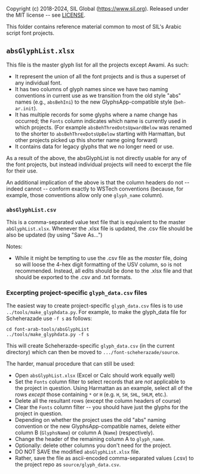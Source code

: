 Copyright (c) 2018-2024, SIL Global (https://www.sil.org).
Released under the MIT license -- see [LICENSE](../LICENSE).

This folder contains reference material common to most of SIL's Arabic script
font projects.

## `absGlyphList.xlsx`

This file is the master glyph list for all the projects except Awami.
As such:
- It represent the union of all the font projects and is thus a superset of any
  individual font.
- It has two columns of glyph names since we have two naming conventions in
  current use as we transition from the old style "abs" names (e.g.,
  `absBehIni`) to the new GlyphsApp-compatible style (`beh-ar.init`).
- It has multiple records for some glyphs where a name change has occurred;
  the `Fonts` column indicates which name is currently used in which projects.
  (For example `absBehThreeDotsUpwardBelow` was renamed to the shorter to
  `absBehThreeDotsUpBelow` starting with Harmattan, but other projects 
  picked up this shorter name going forward)
- It contains data for legacy glyphs that we no longer need or use.

As a result of the above, the absGlyphList is not directly usable for any
of the font projects, but instead individual projects will need to excerpt
the file for their use.

An additional implication of the above is that the column headers do not --
indeed cannot -- conform exactly to WSTech conventions (because, for example,
those conventions allow only one `glyph_name` column).

### `absGlyphList.csv`

This is a comma-separated value text file that is equivalent to
the master `abGlyphList.xlsx`. Whenever the .xlsx file is updated, the
.csv file should be also be updated (by using "Save As...")

Notes:

- While it might be tempting to use the .csv file as the *master*
file, doing so will loose the 4-hex digit formatting of the USV column, so
is not recommended. Instead, all edits should be done to the .xlsx file
and that should be exported to the .csv and .txt formats.

### Excerpting project-specific `glyph_data.csv` files

The easiest way to create project-specific `glyph_data.csv` files is to 
use `../tools/make_glyphdata.py`. For example, to make the glyph_data file for 
Scheherazade use `-f s` as follows:

```
cd font-arab-tools/absGlyphList
../tools/make_glyphdata.py -f s
```
This will create Scheherazde-specific `glyph_data.csv` (in the current directory) 
which can then be moved to `.../font-scheherazade/source`.


The harder, manual procedure that can still be used:

- Open `absGlyphList.xlsx` (Excel or Calc should work equally well)
- Set the `Fonts` column filter to select records that are _not_ applicable
to the project in question. Using Harmattan as an example, select all of
the rows _except_ those containing `*` or `H` (e.g. `H`, `SH`,
`SHL`, `SHLM`, etc.).
- Delete all the resultant rows (except the column headers of course)
- Clear the `Fonts` column filter -- you should have just the glyphs for the
project in question.
- Depending on whether the project uses the old "abs" naming convention
or the new GlyphsApp-compatible names, delete either column B (`GlyphsName`)
or column A (`Name`) (respectively).
- Change the header of the remaining column A to `glyph_name`.
- Optionally: delete other columns you don't need for the project.
- DO NOT SAVE the modified `absGlyphList.xlsx` file.
- Rather, save the file as ascii-encoded comma-separated values (.csv) to the project repo as `source/glyph_data.csv`.
